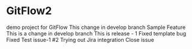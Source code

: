 # GitFlow2
demo project for GitFlow
This change in develop branch
Sample Feature
This is a change in develop branch
This is release - 1
Fixed template bug
Fixed Test issue-1 #2
Trying out Jira integration 
Close issue
